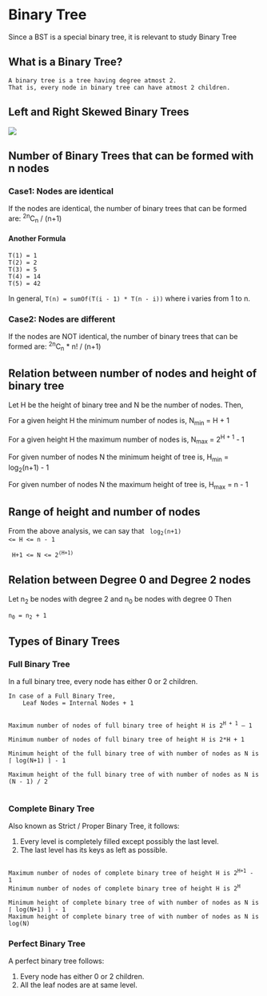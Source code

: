 # Binary Tree

Since a BST is a special binary tree, it is relevant to study Binary Tree

## What is a Binary Tree?
```
A binary tree is a tree having degree atmost 2.
That is, every node in binary tree can have atmost 2 children.
```
## Left and Right Skewed Binary Trees
<img src="https://media.geeksforgeeks.org/wp-content/uploads/20191014012656/skewed-trees-1024x421.png">

## Number of Binary Trees that can be formed with n nodes

### Case1: Nodes are identical
If the nodes are identical, the number of binary trees that can be formed are:
    <sup>2n</sup>C<sub>n</sub> / (n+1)

#### Another Formula
```T(0) = 1
T(1) = 1
T(2) = 2
T(3) = 5
T(4) = 14
T(5) = 42
```

In general, 
         `T(n) = sumOf(T(i - 1) * T(n - i))` 
where i varies from 1 to n.

### Case2: Nodes are different
If the nodes are NOT identical, the number of binary trees that can be formed are:
    <sup>2n</sup>C<sub>n</sub> * n! / (n+1)

## Relation between number of nodes and height of binary tree
Let H be the height of binary tree and N be the number of nodes.
Then,

For a given height H the minimum number of nodes is,
N<sub>min</sub> = H + 1

For a given height H the maximum number of nodes is,
N<sub>max</sub> = 2<sup>H + 1</sup> - 1

For given number of nodes N the minimum height of tree is,
H<sub>min</sub> = log<sub>2</sub>(n+1) - 1

For given number of nodes N the maximum height of tree is,
H<sub>max</sub> = n - 1


## Range of height and number of nodes
From the above analysis, we can say that 
<code> log<sub>2</sub>(n+1) <= H <= n - 1 </code>

<code>  H+1 <= N <= 2<sup>(H+1)<sup></code>

## Relation between Degree 0 and Degree 2 nodes
Let n<sub>2</sub> be nodes with degree 2 and n<sub>0</sub> be nodes with degree 0
Then

<code>n<sub>0</sub> = n<sub>2</sub> + 1</code>

## Types of Binary Trees

### Full Binary Tree
In a full binary tree, every node has either 0 or 2 children.
```
In case of a Full Binary Tree, 
    Leaf Nodes = Internal Nodes + 1
```
<code>
Maximum number of nodes of full binary tree of height H is 2<sup>H + 1</sup> – 1 <br>
Minimum number of nodes of full binary tree of height H is 2*H + 1 <br>
Minimum height of the full binary tree of with number of nodes as N is ⌈ log(N+1) ⌉ - 1 <br>
Maximum height of the full binary tree of with number of nodes as N is (N - 1) / 2 <br>
</code>

### Complete Binary Tree
Also known as Strict / Proper Binary Tree, it follows: 
   1. Every level is completely filled except possibly the last level.
   2. The last level has its keys as left as possible.

<code>
Maximum number of nodes of complete binary tree of height H is 2<sup>H+1</sup> - 1
Minimum number of nodes of complete binary tree of height H is 2<sup>H</sup> 
</code>

<code>
Minimum height of complete binary tree of with number of nodes as N is ⌈ log(N+1) ⌉ - 1
Maximum height of complete binary tree of with number of nodes as N is log(N)
</code>

### Perfect Binary Tree
A perfect binary tree follows:
   1. Every node has either 0 or 2 children.
   2. All the leaf nodes are at same level.


